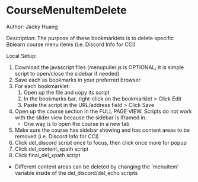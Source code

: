 # CourseMenuItemDelete

Author: Jacky Huang

Description: The purpose of these bookmarklets is to delete specific Bblearn course menu items (i.e. Discord Info for CCI)

Local Setup:
1. Download the javascript files (menupuller.js is OPTIONAL; it is simple script to open/close the sidebar if needed)
2. Save each as bookmarks in your preferred browser
3. For each bookmarklet:
    1. Open up the file and copy its script
    2. In the bookmarks bar, right-click on the bookmarklet > Click Edit
    3. Paste the script in the URL/address field > Click Save
4. Open up the course section in the FULL PAGE VIEW. Scripts do not work with the slider view because the sidebar is iframed in.
    * One way is to open the course in a new tab
5. Make sure the course has sidebar showing and has content areas to be removed (i.e. Discord Info for CCI)
7. Click del_discord script once to focus, then click once more for popup
8. Click del_content_xpath script
9. Click final_del_xpath script
 
* Different content areas can be deleted by changing the 'menuitem' variable inside of the del_discord/del_echo scripts

